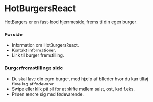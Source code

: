 # HotBurgersReact

HotBurgers er en fast-food hjemmeside, frems til din egen burger.

### Forside
 - Information om HotBurgersReact.
 - Kontakt informationer.
 - Link til burger fremstilling.
### Burgerfremstillings side
- Du skal lave din egen burger, med hjælp af billeder hvor du kan tilføj flere lag af fødevarer. 
- Swipe eller klik på pil for at skifte mellem salat, ost, kød f.eks. 
- Prisen ændre sig med fødevarende. 
